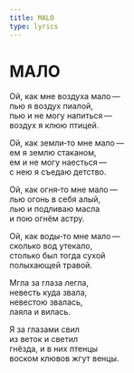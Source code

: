 ```yaml
---
title: MALO
type: lyrics
---
```


<h1>МАЛО</h1>

<section>

Ой, как мне воздуха мало&thinsp;&mdash;&thinsp;\
пью я воздух пиалой,\
пью и не могу напиться&thinsp;&mdash;&thinsp;\
воздух я клюю птицей.

Ой, как земли&#8208;то мне мало&thinsp;&mdash;&thinsp;\
ем я землю стаканом,\
ем и не могу наесться&thinsp;&mdash;&thinsp;\
с нею я съедаю детство.

Ой, как огня&#8208;то мне мало&thinsp;&mdash;&thinsp;\
лью огонь в себя алый,\
лью и подливаю масла\
и пою огнём астру.

Ой, как воды&#8208;то мне мало&thinsp;&mdash;&thinsp;\
сколько вод утекало,\
столько был тогда сухой\
полыхающей травой.

Мгла за глаза легла,\
невесть куда звала,\
невестою звалась,\
лаяла и вилась.

Я за глазами свил\
из веток и светил\
гнёзда, и в них птенцы\
воском клювов жгут венцы.

</section>
